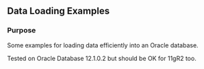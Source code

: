 <h2>Data Loading Examples</h2>

<h3>Purpose</h3>

Some examples for loading data efficiently into an Oracle database.

Tested on Oracle Database 12.1.0.2 but should be OK for 11gR2 too.
